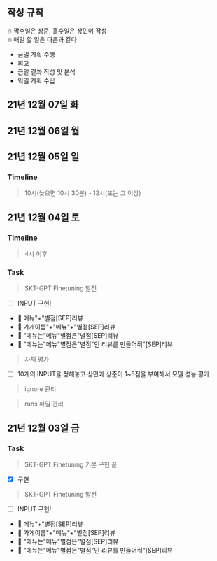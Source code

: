 ## 작성 규칙
🔥 짝수일은 상준, 홀수일은 상민이 작성  
🔥 매일 할 일은 다음과 같다
- 금일 계획 수행
- 회고
- 금일 결과 작성 및 분석
- 익일 계획 수립

## 21년 12월 07일 화

## 21년 12월 06일 월


## 21년 12월 05일 일
### Timeline
> 10시(늦으면 10시 30분) - 12시(또는 그 이상)

## 21년 12월 04일 토
### Timeline
> 4시 이후

### Task
> SKT-GPT Finetuning 발전
- [ ] INPUT 구현!
* 🍖 메뉴"+"별점[SEP]리뷰
* 🍖 가게이름"+"메뉴"+"별점[SEP]리뷰
* 🍖 "메뉴는"메뉴"별점은"별점[SEP]리뷰
* 🍖 "메뉴는"메뉴"별점은"별점"인 리뷰를 만들어줘"[SEP]리뷰

> 자체 평가
- [ ] 10개의 INPUT을 정해놓고 상민과 상준이 1~5점을 부여해서 모델 성능 평가

> ignore 관리

> runs 파일 관리

## 21년 12월 03일 금
### Task
> SKT-GPT Finetuning 기본 구현 끝
- [x] 구현

> SKT-GPT Finetuning 발전
- [ ] INPUT 구현!
* 🍖 메뉴"+"별점[SEP]리뷰
* 🍖 가게이름"+"메뉴"+"별점[SEP]리뷰
* 🍖 "메뉴는"메뉴"별점은"별점[SEP]리뷰
* 🍖 "메뉴는"메뉴"별점은"별점"인 리뷰를 만들어줘"[SEP]리뷰

